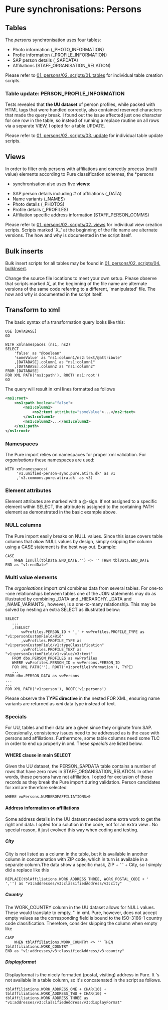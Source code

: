 # **Pure synchronisations: Persons**

## Tables

The *persons* synchronisation uses four tables:

- Photo information (_PHOTO_INFORMATION)
- Profie information (_PROFILE_INFORMATION)
- SAP person details (_SAPDATA)
- Affiliations (STAFF_ORGANISATION_RELATION)

Please refer to [01. persons/02. scripts/01. tables](../01.%2Persons/02.%20scripts/01.%20tables) for
 individual table creation scripts.

### Table update: PERSON_PROFILE_INFORMATION

Tests revealed that **the UU dataset** of person profiles, while packed with
 HTML tags that were handled correctly, also contained reserved characters
  that made the query break. I found out the issue affected just one
   character for one row in the table, so instead of running a replace
    routine on all rows via a separate VIEW, I opted for a table UPDATE. 
    
Please refer to [01. persons/02. scripts/03. update](../01.%2Persons/02.%20scripts/03.%20update) for individual table update scripts.
    
## Views

In order to filter only persons with affiliations and correctly process
 (multi value) elements according to Pure classification schemes, the *persons
 * synchronisation also
  uses five **views**:

- SAP person details including # of affiliations (_DATA)
- Name variants (_NAMES)
- Photo details (_PHOTOS)
- Profile details (_PROFILES)
- Affiliation specific address information (STAFF_PERSON_COMMS)

Please refer to [01. persons/02. scripts/02. views](../01.%2Persons/02.%20scripts/02.%20views) for
 individual view creation scripts. Scripts marked 'X_' at the beginning
  of the file name are alternate versions. The how and why is documented in
   the script itself.

## Bulk inserts

Bulk insert scripts for all tables may be found
 in [01. persons/02. scripts/04. bulkInsert](../01.%20persons/02.%20scripts/04.%20bulkInsert).
  
Change the source file locations to meet your own setup. Please observe that
 scripts marked *X_* at the beginning of the file name are alternate versions
  of the same code referring to a different, 'manipulated' file. The how and
   why is documented in the script itself.
     
## Transform to xml

The basic syntax of a transformation query looks like this:

```tsql
USE [DATABASE]
GO

WITH xmlnamespaces (ns1, ns2)
SELECT
    'false' as "@boolean"
    'someValue' as "ns1:column1/ns2:text/@attribute"
    ,[DATABASE].column1 as "ns1:column1"
    ,[DATABASE].column2 as "ns1:column2"
FROM [DATABASE]
FOR XML PATH('ns1:path'), ROOT('ns1:root')
GO
```

The query will result in xml lines formatted as follows
```xml
<ns1:root>
    <ns1:path boolean="false">
        <ns1:column1>
            <ns2:text attribute="someValue">...</ns2:text>
        </ns1:column1>
        <ns1:column2>...</ns1:column2>
    </ns1:path>
</ns1:root>
```
  
### Namespaces

The Pure import relies on namespaces for proper xml validation. For
 *organisations* these namespaces are used:
 
 ```tsql
WITH xmlnamespaces(
      'v1.unified-person-sync.pure.atira.dk' as v1
      ,'v3.commons.pure.atira.dk' as v3)
```
### Element attributes

Element attributes are marked with a @-sign. If not assigned to a specific
 element within SELECT, the attribute is assigned to the containing PATH
  element as demonstrated in the basic example above.
 
### NULL columns

The Pure import easily breaks on NULL values. Since this issue covers table
 columns that *allow* NULL values by design, simply skipping the column using
  a CASE statement is the best way out. Example:
  
```tsql
CASE
    WHEN isnull(tblData.END_DATE,'') <> '' THEN tblData.END_DATE
END as "v1:endDate"
```  

### Multi value elements

The *organisations* import xml combines data from several tables. For one-to
-one relationships between tables one of the JOIN statements may do as
 illustrated by combining _DATA and _HIERARCHY. _DATA and _NAME_VARIANTS
 , however, is a one-to-many relationship. This may be solved by nesting an
  extra SELECT as illustrated below: 
  
 ```tsql
SELECT
    ...
    ,(SELECT
        vwProfiles.PERSON_ID + '_' + vwProfiles.PROFILE_TYPE as "v1:personCustomField/@id"
        ,vwProfiles.PROFILE_TYPE as "v1:personCustomField/v1:typeClassification"
        ,vwProfiles.PROFILE_TEXT as "v1:personCustomField/v1:value/v3:text"
    FROM dbo.PERSON_PROFILES as vwProfiles
    WHERE vwProfiles.PERSON_ID = vwPersons.PERSON_ID
    FOR XML PATH(''), ROOT('v1:profileInformation'), TYPE)
    ...
FROM dbo.PERSON_DATA as vwPersons
...
...
FOR XML PATH('v1:person'), ROOT('v1:persons')

```

Please observe the **TYPE directive** in the nested FOR XML, ensuring name
 variants are returned as *xml* data type instead of text.
 
### Specials

For UU, tables and their data are a given since they originate from
 SAP. Occasionally, consistency issues need to be addressed as is the
  case with persons and affiliations. Furthermore, some table columns need
   some TLC in order to end up properly in xml. These *specials* are listed below.
 
#### WHERE clause in main SELECT

Given the UU dataset, the PERSON_SAPDATA table contains a number of rows
 that have zero rows in STAFF_ORGANISATION_RELATION. In other words, these
  persons have not affiliation. I opted for exclusion of those records as
   they break the Pure import during validation. Person candidates
   for xml are therefore selected
   
```tsql
WHERE vwPersons.NUMBEROFAFFILIATIONS>0
``` 

#### Address information on affiliations

Some address details in the UU dataset needed some extra work to get the
 right xml data. I opted for a solution in the code, not for an extra view
 . No special reason, it just evolved this way when coding and testing. 
 
##### City

City is not listed as a column in the table, but it is available in
 another column in concatenation with ZIP code, which in turn is available in
  a separate column.The data show a specific mask, ZIP  + '  ' + City, so I
   simply did a replace like this
   
```tsql
REPLACE(tblAffiliations.WORK_ADDRESS_THREE, WORK_POSTAL_CODE + '  ','') as "v1:addresses/v3:classifiedAddress/v3:city"
```
##### Country

The WORK_COUNTRY column in the UU dataset allows for NULL values. These
 would translate to empty, '' in xml. Pure, however, does not accept empty
  values as the corresponding field is bound to the ISO-3166-1 country code
   classification. Therefore, consider skipping the column when empty like
   
```tsql
CASE
    WHEN tblAffiliations.WORK_COUNTRY <> '' THEN tblAffiliations.WORK_COUNTRY
END as "v1:addresses/v3:classifiedAddress/v3:country"
```   
##### Displayformat

Displayformat is the nicely formatted (postal, visiting) address in Pure. It
's not available in a table column, so it's concatenated in the script as
 follows.
 
```tsql
tblAffiliations.WORK_ADDRESS_ONE + CHAR(10) + tblAffiliations.WORK_ADDRESS_TWO + CHAR(10) + tblAffiliations.WORK_ADDRESS_THREE as "v1:addresses/v3:classifiedAddress/v3:displayFormat"
```
 